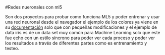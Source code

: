 #Redes nueronales con ml5


Son dos proyectos para probar como funciona ML5 y poder entrenar y usar una red neuronal desde el navegador el ejemplo de los colores ya viene en su [documentación](https://learn.ml5js.org/docs/#/) solo que con pequeñas modificaciones y el ejemplo de data iris es de un data set muy común para Machine Learning solo que este fue echo con un estilo síncrono para poder ver cada proceso y poder ver los resultados a través de diferentes partes como es entrenamiento y testeo.
